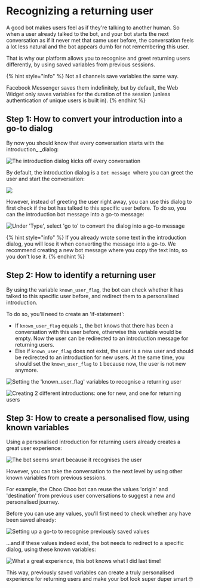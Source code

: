 # Recognizing a returning user

A good bot makes users feel as if they're talking to another human. So when a user already talked to the bot, and your bot starts the next conversation as if it never met that same user before, the conversation feels a lot less natural and the bot appears dumb for not remembering this user. 

That is why our platform allows you to recognise and greet returning users differently, by using saved variables from previous sessions.

{% hint style="info" %}
Not all channels save variables the same way.

Facebook Messenger saves them indefinitely, but by default, the Web Widget only saves variables for the duration of the session (unless authentication of unique users is built in).
{% endhint %}

## Step 1: How to convert your introduction into a go-to dialog

By now you should know that every conversation starts with the introduction_ _dialog:

![The introduction dialog kicks off every conversation](<../.gitbook/assets/image (523).png>)

By default, the introduction dialog is a `Bot message `where you can greet the user and start the conversation:

![](../.gitbook/assets/schermafbeelding-2019-01-24-om-10.56.17-kopie.png)

However, instead of greeting the user right away, you can use this dialog to first check if the bot has talked to this specific user before. To do so, you can the introduction bot message into a go-to message:

![Under 'Type', select 'go to' to convert the dialog into a go-to message](../.gitbook/assets/schermafbeelding-2019-01-24-om-11.17.12.png)

{% hint style="info" %}
If you already wrote some text in the introduction dialog, you will lose it when converting the message into a go-to. We recommend creating a new bot message where you copy the text into, so you don't lose it.
{% endhint %}

## Step 2: How to identify a returning user

By using the variable `known_user_flag`, the bot can check whether it has talked to this specific user before, and redirect them to a personalised introduction.

To do so, you'll need to create an 'if-statement':

* If `known_user_flag` equals `1`, the bot knows that there has been a conversation with this user before, otherwise this variable would be empty. Now the user can be redirected to an introduction message for returning users.
* Else if `known_user_flag` does not exist, the user is a new user and should be redirected to an introduction for new users. At the same time, you should set the `known_user_flag` to `1` because now, the user is not new anymore. 

![Setting the 'known_user_flag' variables to recognise a returning user](<../.gitbook/assets/image (525).png>)

![Creating 2 different introductions: one for new, and one for returning users](../.gitbook/assets/schermafbeelding-2019-01-24-om-11.39.38.png)

## Step 3: How to create a personalised flow, using known variables

Using a personalised introduction for returning users already creates a great user experience:

![The bot seems smart because it recognises the user](../.gitbook/assets/schermafbeelding-2019-01-24-om-11.49.51.png)

However, you can take the conversation to the next level by using other known variables from previous sessions.

For example, the Choo Choo bot can reuse the values 'origin' and 'destination' from previous user conversations to suggest a new and personalised journey.

Before you can use any values, you'll first need to check whether any have been saved already:

![Setting up a go-to to recognise previously saved values](../.gitbook/assets/schermafbeelding-2019-01-24-om-12.06.50.png)

...and if these values indeed exist, the bot needs to redirect to a specific dialog, using these known variables:

![What a great experience, this bot knows what I did last time!](../.gitbook/assets/schermafbeelding-2019-01-24-om-12.03.20.png)

This way, previously saved variables can create a truly personalised experience for returning users and make your bot look super duper smart 🤓
